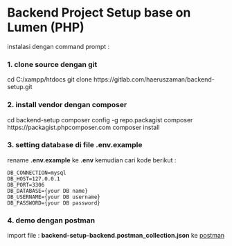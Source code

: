 # Backend Project Setup base on Lumen (PHP)

instalasi dengan command prompt :
<h3>1. clone source dengan git</h3>
    cd C:/xampp/htdocs
    git clone https://gitlab.com/haeruszaman/backend-setup.git
<h3>2. install vendor dengan composer</h3>
    cd backend-setup
    composer config -g repo.packagist composer https://packagist.phpcomposer.com
    composer install
<h3>3. setting database di file .env.example</h3>
rename <b>.env.example</b> ke <b>.env</b> kemudian cari kode berikut :

    DB_CONNECTION=mysql
    DB_HOST=127.0.0.1
    DB_PORT=3306
    DB_DATABASE={your DB name}
    DB_USERNAME={your DB username}
    DB_PASSWORD={your DB password}
<h3>4. demo dengan postman</h3>
import file : <b>backend-setup-backend.postman_collection.json</b> ke <a href="https://www.getpostman.com/" target="_blank">postman</a>